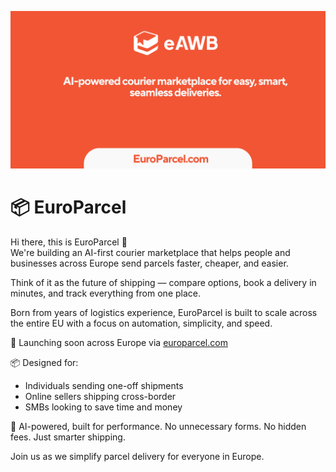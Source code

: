 [![EuroParcel](https://raw.githubusercontent.com/europarcel/.github/main/profile/europarcel.png)](https://europarcel.com)

# 📦 EuroParcel

Hi there, this is EuroParcel 👋  
We're building an AI-first courier marketplace that helps people and businesses across Europe send parcels faster, cheaper, and easier.

Think of it as the future of shipping — compare options, book a delivery in minutes, and track everything from one place.

Born from years of logistics experience, EuroParcel is built to scale across the entire EU with a focus on automation, simplicity, and speed.

🚀 Launching soon across Europe via [europarcel.com](https://europarcel.com)

📦 Designed for:
- Individuals sending one-off shipments
- Online sellers shipping cross-border
- SMBs looking to save time and money

🤖 AI-powered, built for performance. No unnecessary forms. No hidden fees. Just smarter shipping.

Join us as we simplify parcel delivery for everyone in Europe.
